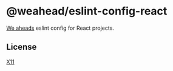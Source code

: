 # @weahead/eslint-config-react

[We aheads](https://www.weahead.se/) eslint config for React projects.

## License

[X11](LICENSE)
